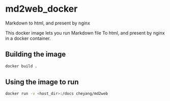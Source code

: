 # md2web_docker

Markdown to html, and present by nginx

This docker image lets you run Markdown file To html, and present by nginx in a docker container.

## Building the image

```sh
docker build .
```

## Using the image to run

```sh
docker run -v <host_dir>:/docs cheyang/md2web 
```